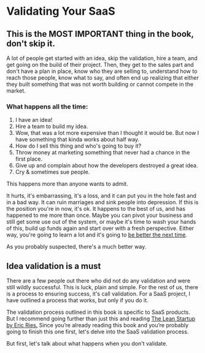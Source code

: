 # Validating Your SaaS

## This is the MOST IMPORTANT thing in the book, don't skip it.

A lot of people get started with an idea, skip the validation, hire a team, and get going on the build of their project. Then, they get to the sales part and don't have a plan in place, know who they are selling to, understand how to reach those people, know what to say, and often end up realizing that either they built something that was not worth building or cannot compete in the market. 

### What happens all the time:

1. I have an idea!
2. Hire a team to build my idea.
3. Wow, that was a lot more expensive than I thought it would be. But now I have something that kinda works about half way.
4. How do I sell this thing and who's going to buy it?
5. Throw money at marketing something that never had a chance in the first place.
6. Give up and complain about how the developers destroyed a great idea. 
7. Cry & sometimes sue people.

This happens more than anyone wants to admit. 

It hurts, it's embarrassing, it's a loss, and it can put you in the hole fast and in a bad way. It can ruin marriages and sink people into depression. If this is the position you're in now, it's ok. It happens to the best of us, and has happened to me more than once. Maybe you can pivot your business and still get some use out of the system, or maybe it's time to wash your hands of this, build up funds again and start over with a fresh perspective. Either way, you're going to learn a lot and it's going to [be better the next time](../the-business-of-saas/basic-lessons-of-saas.md#lesson-2-the-number-one-indicator-of-saas-success-youre-probably-going-to-fail-and-thats-ok). 

As you probably suspected, there's a much better way. 

## Idea validation is a must

There are a few people out there who did not do any validation and were still wildly successful. This is luck, plain and simple. For the rest of us, there is a process to ensuring success, it's call validation. For a SaaS project, I have outlined a process that works, but only if you do it.

The validation process outlined in this book is specific to SaaS products. But I recommend going further than just this and reading [The Lean Startup by Eric Ries.](http://theleanstartup.com/) Since you’re already reading this book and you’re probably going to finish this one first, let's delve into the SaaS validation process. 

But first, let's talk about what happens when you don't validate.

